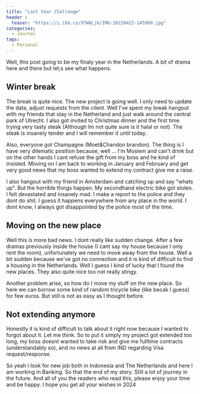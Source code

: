 ```yaml
---
title: "Last Year Challenge"
header :
  teaser: "https://i.ibb.co/9TW8LjK/IMG-20220422-145909.jpg"
categories:
  - Journal
tags:
  - Personal
---
```

Well, this post going to be my finaly year in the Netherlands. A bit of drama here and there but let;s see what happens.

## Winter break

The break is quite nice. The new project is going well. I only need to update the data, adjust requests from the client. Well I've spent my break hangout with my friends that stay in the Netherland and just walk around the central park of Utrecht. I also got invited to Christmas dinner and the first time trying very tasty steak (Although Im not quite sure is it halal or not). The steak is insanely tender and I will remember it until today.

Also, everyone got Champagne (Moet&Chandon brandon). The thing is I have very dilematic position because, well ... I'm Moslem and can't drink but on the other hands I cant refuse the gift from my boss and he kind of insisted. Moving on I am back to working in January and February and get very good news that my boss wanted to extend my contract give me a raise.

I also hangout with my friend in Amsterdam and catching up and say "whats up". But the horrible things happen. My secondhand electric bike got stolen. I felt devastated and insanely mad. I make a report to the police and they dont do shit. I guess it happens everywhere from any place in the world. I dont know, I always got disappointed by the police most of the time.

## Moving on the new place

Well this is more bad news. I dont really like sudden change. After a few dramas previously inside the house (I cant say my house because I only rent the room), unfortunately we need to move away from the house. Well a bit sudden because we've got no connection and it is kind of difficult to find a housing in the Netherlands. Well I guess I kind of lucky that I found the new places. They also quite nice too not really stingy.

Another problem arise, so how do I move my stuff on the new place. So here we can borrow some kind of random tricycle bike (like becak I guess) for few euros. But still is not as easy as I thought before.

## Not extending anymore

Honestly it is kind of difficult to talk about it right now because I wanted to forgot about it. Let me think. So to put it simply my project got extended too long, my boss doesnt wanted to take risk and give me fulltime contracts (understandably so), and no news at all from IND regarding Visa request/response.

So yeah I look for new job both in Indonesia and The Netherlands and here I am working in Banking. So that the end of my story. Still a lot of journey in the future. And all of you the readers who read this, please enjoy your time and be happy. I hope you get all your wishes in 2024
